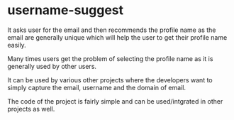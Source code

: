 # username-suggest
It asks user for the email and then recommends the profile name as the email are generally unique which will help the user to get their profile name easily.

Many times users get the problem of selecting the profile name as it is generally used by other users.

It can be used by various other projects where the developers want to simply capture the email, username and the domain of email.

The code of the project is fairly simple and can be used/intgrated in other projects as well.
